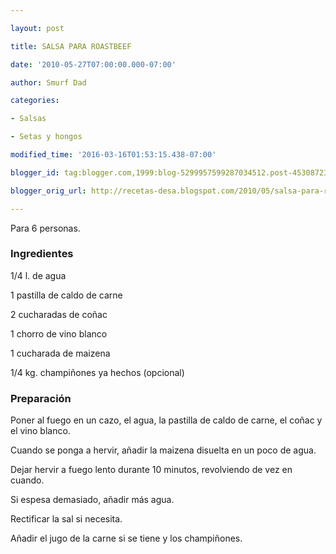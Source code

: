 ```yaml
---

layout: post

title: SALSA PARA ROASTBEEF

date: '2010-05-27T07:00:00.000-07:00'

author: Smurf Dad

categories:

- Salsas

- Setas y hongos

modified_time: '2016-03-16T01:53:15.438-07:00'

blogger_id: tag:blogger.com,1999:blog-5299957599287034512.post-4530872364523333571

blogger_orig_url: http://recetas-desa.blogspot.com/2010/05/salsa-para-roastbeef.html

---
```


Para 6 personas.

<h3>Ingredientes</h3>

1/4 l. de agua

1 pastilla de caldo de carne

2 cucharadas de co&ntilde;ac

1 chorro de vino blanco

1 cucharada de maizena

1/4 kg. champi&ntilde;ones ya hechos (opcional)

<h3>Preparación</h3>

Poner al fuego en un cazo, el agua, la pastilla de caldo de carne, el co&ntilde;ac y el vino blanco.

Cuando se ponga a hervir, a&ntilde;adir la maizena disuelta en un poco de agua.

Dejar hervir a fuego lento durante 10 minutos, revolviendo de vez en cuando.

Si espesa demasiado, a&ntilde;adir más agua.

Rectificar la sal si necesita.

A&ntilde;adir el jugo de la carne si se tiene y los champi&ntilde;ones.

